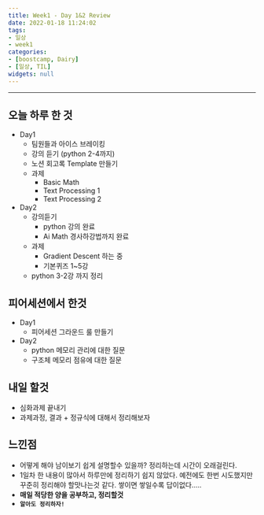 ```yaml
---
title: Week1 - Day 1&2 Review 
date: 2022-01-18 11:24:02
tags:
- 일상
- week1
categories:
- [boostcamp, Dairy]
- [일상, TIL]
widgets: null
---
```

***
## 오늘 하루 한 것
* Day1
  * 팀원들과 아이스 브레이킹
  * 강의 듣기 (python 2-4까지)
  * 노션 회고록 Template 만들기
  * 과제
    * Basic Math
    * Text Processing 1
    * Text Processing 2
* Day2
  * 강의듣기
    * python 강의 완료
    * Ai Math 경사하강법까지 완료
  * 과제
    * Gradient Descent 하는 중
    * 기본퀴즈 1~5강
  * python 3-2강 까지 정리
 
## 피어세션에서 한것
* Day1
  * 피어세션 그라운드 룰 만들기
* Day2
  * python 메모리 관리에 대한 질문
  * 구조체 메모리 점유에 대한 질문  

## 내일 할것
* 심화과제 끝내기
* 과제과정, 결과 + 정규식에 대해서 정리해보자  

## 느낀점
* 어떻게 해야 남이보기 쉽게 설명할수 있을까? 정리하는데 시간이 오래걸린다.
* 1일차 한 내용이 많아서 하루만에 정리하기 쉽지 않았다. 예전에도 한번 시도했지만 꾸준히 정리해야 할맛나는것 같다. 쌓이면 쌓일수록 답이없다.....
* **매일 적당한 양을 공부하고, 정리할것**
* **`알아도 정리하자!`**